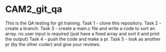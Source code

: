 # CAM2_git_qa

This is the QA testing for git training.
Task 1 - clone this repository.
Task 2 - create a branch. 
Task 3 - create a main.c file and write a code to sort an array. no user input is required (just have a fixed array and sort it and print the output)
Task 4 - push the code and make a pr. 
Task 5 - look as another pr (by the other coder) and give your reviews.

